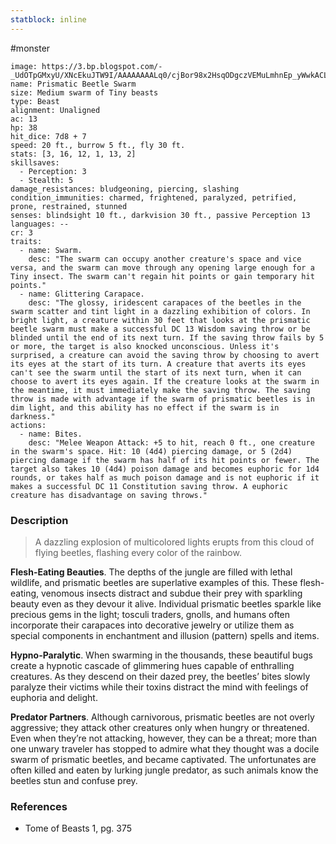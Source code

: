 ```yaml
---
statblock: inline
---
```

 #monster 

```statblock
image: https://3.bp.blogspot.com/-_UdOTpGMxyU/XNcEkuJTW9I/AAAAAAAALq0/cjBor98x2HsqODgczVEMuLmhnEp_yWwkACLcBGAs/s1600/prismatic%2Bbeetles.png
name: Prismatic Beetle Swarm
size: Medium swarm of Tiny beasts
type: Beast
alignment: Unaligned
ac: 13
hp: 38
hit_dice: 7d8 + 7
speed: 20 ft., burrow 5 ft., fly 30 ft.
stats: [3, 16, 12, 1, 13, 2]
skillsaves:
  - Perception: 3
  - Stealth: 5
damage_resistances: bludgeoning, piercing, slashing
condition_immunities: charmed, frightened, paralyzed, petrified, prone, restrained, stunned
senses: blindsight 10 ft., darkvision 30 ft., passive Perception 13
languages: --
cr: 3
traits:
  - name: Swarm.
    desc: "The swarm can occupy another creature's space and vice versa, and the swarm can move through any opening large enough for a Tiny insect. The swarm can't regain hit points or gain temporary hit points."
  - name: Glittering Carapace.
    desc: "The glossy, iridescent carapaces of the beetles in the swarm scatter and tint light in a dazzling exhibition of colors. In bright light, a creature within 30 feet that looks at the prismatic beetle swarm must make a successful DC 13 Wisdom saving throw or be blinded until the end of its next turn. If the saving throw fails by 5 or more, the target is also knocked unconscious. Unless it's surprised, a creature can avoid the saving throw by choosing to avert its eyes at the start of its turn. A creature that averts its eyes can't see the swarm until the start of its next turn, when it can choose to avert its eyes again. If the creature looks at the swarm in the meantime, it must immediately make the saving throw. The saving throw is made with advantage if the swarm of prismatic beetles is in dim light, and this ability has no effect if the swarm is in darkness."
actions:
  - name: Bites.
    desc: "Melee Weapon Attack: +5 to hit, reach 0 ft., one creature in the swarm's space. Hit: 10 (4d4) piercing damage, or 5 (2d4) piercing damage if the swarm has half of its hit points or fewer. The target also takes 10 (4d4) poison damage and becomes euphoric for 1d4 rounds, or takes half as much poison damage and is not euphoric if it makes a successful DC 11 Constitution saving throw. A euphoric creature has disadvantage on saving throws."
```

### Description

>A dazzling explosion of multicolored lights erupts from this cloud of flying beetles, flashing every color of the rainbow.

**Flesh-Eating Beauties**. The depths of the jungle are filled with lethal wildlife, and prismatic beetles are superlative examples of this. These flesh-eating, venomous insects distract and subdue their prey with sparkling beauty even as they devour it alive. Individual prismatic beetles sparkle like precious gems in the light; tosculi traders, gnolls, and humans often incorporate their carapaces into decorative jewelry or utilize them as special components in enchantment and illusion (pattern) spells and items.

**Hypno-Paralytic**. When swarming in the thousands, these beautiful bugs create a hypnotic cascade of glimmering hues capable of enthralling creatures. As they descend on their dazed prey, the beetles’ bites slowly paralyze their victims while their toxins distract the mind with feelings of euphoria and delight.

**Predator Partners**. Although carnivorous, prismatic beetles are not overly aggressive; they attack other creatures only when hungry or threatened. Even when they’re not attacking, however, they can be a threat; more than one unwary traveler has stopped to admire what they thought was a docile swarm of prismatic beetles, and became captivated. The unfortunates are often killed and eaten by lurking jungle predator, as such animals know the beetles stun and confuse prey.

### References

* Tome of Beasts 1, pg. 375
